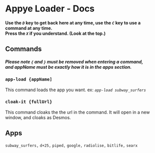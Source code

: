 # Appye Loader - Docs
#### Use the *`D`* key to get back here at any time, use the *`C`* key to use a command at any time. <br /> Press the *`X`* if you understand. (Look at the top.)
## Commands
##### Please note `{` and `}` must be removed when entering a command,<br /> and appName must be exactly how it is in the apps section.
### `app-load {appName]`
This command loads the app you want. ex: *`app-load subway_surfers`*
### `cloak-it {fullUrl}`
This command cloaks the the url in the command. It will open in a new window, and cloaks as Desmos.
## Apps
`subway_surfers,`
`d+25,`
`piped,`
`google,`
`radiolise,`
`bitlife,`
`searx`
